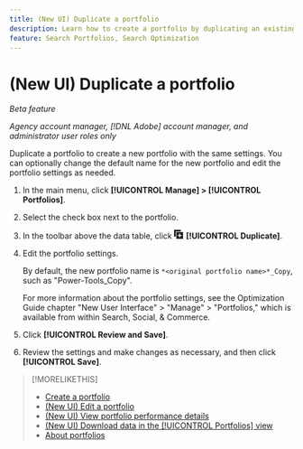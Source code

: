 ```yaml
---
title: (New UI) Duplicate a portfolio
description: Learn how to create a portfolio by duplicating an existing portfolio.
feature: Search Portfolios, Search Optimization
---
```

# (New UI) Duplicate a portfolio

*Beta feature*

*Agency account manager, [!DNL Adobe] account manager, and administrator user roles only*

Duplicate a portfolio to create a new portfolio with the same settings. You can optionally change the default name for the new portfolio and edit the portfolio settings as needed. 

1. In the main menu, click **[!UICONTROL Manage] > [!UICONTROL Portfolios]**.

1. Select the check box next to the portfolio.

1. In the toolbar above the data table, click ![Duplicate](/help/search-social-commerce/assets/duplicate.png "Duplicate") **[!UICONTROL Duplicate]**.

1. Edit the portfolio settings.

   By default, the new portfolio name is `*<original portfolio name>*_Copy`, such as "Power-Tools_Copy".

   For more information about the portfolio settings, see the Optimization Guide chapter "New User Interface" > "Manage" > "Portfolios," which is available from within Search, Social, & Commerce.

1. Click **[!UICONTROL Review and Save]**.

1. Review the settings and make changes as necessary, and then click **[!UICONTROL Save]**.

>[!MORELIKETHIS]
>
>* [Create a portfolio](portfolio-create.md)
>* [(New UI) Edit a portfolio](portfolio-edit.md)
>* [(New UI) View portfolio performance details](portfolio-details.md)
>* [(New UI) Download data in the [!UICONTROL Portfolios] view](portfolio-view-report.md)
>* [About portfolios](portfolio-about.md)
